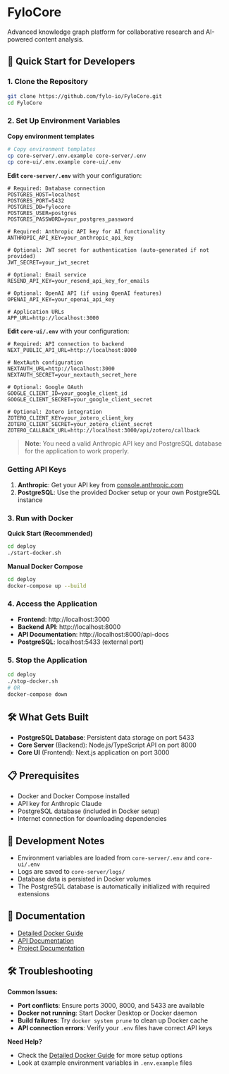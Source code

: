 # FyloCore

Advanced knowledge graph platform for collaborative research and AI-powered content analysis.

## 🚀 Quick Start for Developers

### 1. Clone the Repository
```bash
git clone https://github.com/fylo-io/FyloCore.git
cd FyloCore
```

### 2. Set Up Environment Variables

**Copy environment templates**
```bash
# Copy environment templates
cp core-server/.env.example core-server/.env
cp core-ui/.env.example core-ui/.env
```

**Edit `core-server/.env`** with your configuration:
```env
# Required: Database connection
POSTGRES_HOST=localhost
POSTGRES_PORT=5432
POSTGRES_DB=fylocore
POSTGRES_USER=postgres
POSTGRES_PASSWORD=your_postgres_password

# Required: Anthropic API key for AI functionality  
ANTHROPIC_API_KEY=your_anthropic_api_key

# Optional: JWT secret for authentication (auto-generated if not provided)
JWT_SECRET=your_jwt_secret

# Optional: Email service
RESEND_API_KEY=your_resend_api_key_for_emails

# Optional: OpenAI API (if using OpenAI features)
OPENAI_API_KEY=your_openai_api_key

# Application URLs
APP_URL=http://localhost:3000
```

**Edit `core-ui/.env`** with your configuration:
```env
# Required: API connection to backend
NEXT_PUBLIC_API_URL=http://localhost:8000

# NextAuth configuration
NEXTAUTH_URL=http://localhost:3000
NEXTAUTH_SECRET=your_nextauth_secret_here

# Optional: Google OAuth
GOOGLE_CLIENT_ID=your_google_client_id
GOOGLE_CLIENT_SECRET=your_google_client_secret

# Optional: Zotero integration
ZOTERO_CLIENT_KEY=your_zotero_client_key
ZOTERO_CLIENT_SECRET=your_zotero_client_secret
ZOTERO_CALLBACK_URL=http://localhost:3000/api/zotero/callback
```

> **Note**: You need a valid Anthropic API key and PostgreSQL database for the application to work properly.

### Getting API Keys

1. **Anthropic**: Get your API key from [console.anthropic.com](https://console.anthropic.com)
2. **PostgreSQL**: Use the provided Docker setup or your own PostgreSQL instance

### 3. Run with Docker

**Quick Start (Recommended)**
```bash
cd deploy
./start-docker.sh
```

**Manual Docker Compose**
```bash
cd deploy
docker-compose up --build
```

### 4. Access the Application

- **Frontend**: http://localhost:3000
- **Backend API**: http://localhost:8000
- **API Documentation**: http://localhost:8000/api-docs
- **PostgreSQL**: localhost:5433 (external port)

### 5. Stop the Application
```bash
cd deploy
./stop-docker.sh
# OR
docker-compose down
```

## 🛠️ What Gets Built

- **PostgreSQL Database**: Persistent data storage on port 5433
- **Core Server** (Backend): Node.js/TypeScript API on port 8000
- **Core UI** (Frontend): Next.js application on port 3000

## 📋 Prerequisites

- Docker and Docker Compose installed
- API key for Anthropic Claude
- PostgreSQL database (included in Docker setup)
- Internet connection for downloading dependencies

## 🔧 Development Notes

- Environment variables are loaded from `core-server/.env` and `core-ui/.env`
- Logs are saved to `core-server/logs/`
- Database data is persisted in Docker volumes
- The PostgreSQL database is automatically initialized with required extensions

## 📖 Documentation

- [Detailed Docker Guide](deploy/DOCKER.md)
- [API Documentation](docs/api/README.md)
- [Project Documentation](docs/README.md)

## 🛠️ Troubleshooting

**Common Issues:**
- **Port conflicts**: Ensure ports 3000, 8000, and 5433 are available
- **Docker not running**: Start Docker Desktop or Docker daemon
- **Build failures**: Try `docker system prune` to clean up Docker cache
- **API connection errors**: Verify your `.env` files have correct API keys

**Need Help?**
- Check the [Detailed Docker Guide](deploy/DOCKER.md) for more setup options
- Look at example environment variables in `.env.example` files